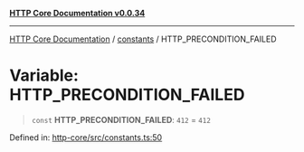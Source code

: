 [**HTTP Core Documentation v0.0.34**](../../README.md)

***

[HTTP Core Documentation](../../modules.md) / [constants](../README.md) / HTTP\_PRECONDITION\_FAILED

# Variable: HTTP\_PRECONDITION\_FAILED

> `const` **HTTP\_PRECONDITION\_FAILED**: `412` = `412`

Defined in: [http-core/src/constants.ts:50](https://github.com/stonemjs/http-core/blob/fb38b6d1cb0bd2bb4e252ff611571ec3c006aa1e/src/constants.ts#L50)
